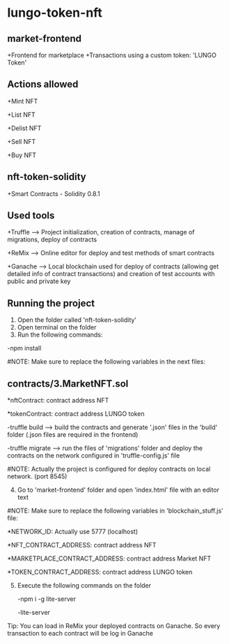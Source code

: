 # lungo-token-nft


market-frontend
---------------
+Frontend for marketplace
+Transactions using a custom token: 'LUNGO Token'

Actions allowed
---------------
+Mint NFT

+List NFT

+Delist NFT

+Sell NFT

+Buy NFT  


nft-token-solidity
-------------------
+Smart Contracts - Solidity 0.8.1


Used tools
----------

+Truffle --> Project initialization, creation of contracts, manage of migrations, deploy of contracts

+ReMix --> Online editor for deploy and test methods of smart contracts

+Ganache --> Local blockchain used for deploy of contracts (allowing get detailed info of contract transactions) and creation of test accounts with public and private key

Running the project
-------------------

1. Open the folder called 'nft-token-solidity'
2. Open terminal on the folder
3. Run the following commands: 

  -npm install
  
  #NOTE: Make sure to replace the following variables in the next files:
  
  contracts/3.MarketNFT.sol
  --------------------------
  
  *nftContract: contract address NFT
  
  *tokenContract: contract address LUNGO token

  
  -truffle build --> build the contracts and generate '.json' files in the 'build' folder (.json files are required in the frontend)
  
  -truffle migrate --> run the files of 'migrations' folder and deploy the contracts on the network configured in 'truffle-config.js' file
  
  #NOTE: Actually the project is configured for deploy contracts on local network. (port 8545)
  
4. Go to 'market-frontend' folder and open 'index.html' file with an editor text
  
  #NOTE: Make sure to replace the following variables in 'blockchain_stuff.js' file:
   
  *NETWORK_ID: Actually use 5777 (localhost)
  
  *NFT_CONTRACT_ADDRESS: contract address NFT
  
  *MARKETPLACE_CONTRACT_ADDRESS: contract address Market NFT
  
  *TOKEN_CONTRACT_ADDRESS: contract address LUNGO token
  
5. Execute the following commands on the folder

   -npm i -g lite-server
   
   -lite-server
  
  
  Tip: You can load in ReMix your deployed contracts on Ganache. So every transaction to each contract will be log in Ganache
